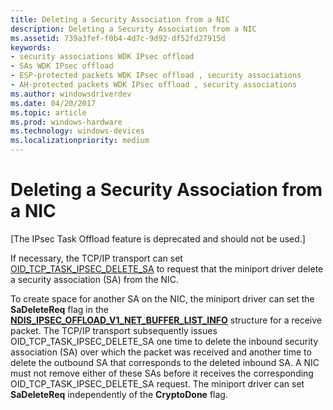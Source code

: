 ```yaml
---
title: Deleting a Security Association from a NIC
description: Deleting a Security Association from a NIC
ms.assetid: 739a3fef-f0b4-4d7c-9d92-df52fd27915d
keywords:
- security associations WDK IPsec offload
- SAs WDK IPsec offload
- ESP-protected packets WDK IPsec offload , security associations
- AH-protected packets WDK IPsec offload , security associations
ms.author: windowsdriverdev
ms.date: 04/20/2017
ms.topic: article
ms.prod: windows-hardware
ms.technology: windows-devices
ms.localizationpriority: medium
---
```


# Deleting a Security Association from a NIC

\[The IPsec Task Offload feature is deprecated and should not be used.\]




If necessary, the TCP/IP transport can set [OID\_TCP\_TASK\_IPSEC\_DELETE\_SA](https://msdn.microsoft.com/library/windows/hardware/ff569810) to request that the miniport driver delete a security association (SA) from the NIC.

To create space for another SA on the NIC, the miniport driver can set the **SaDeleteReq** flag in the [**NDIS\_IPSEC\_OFFLOAD\_V1\_NET\_BUFFER\_LIST\_INFO**](https://msdn.microsoft.com/library/windows/hardware/ff565801) structure for a receive packet. The TCP/IP transport subsequently issues OID\_TCP\_TASK\_IPSEC\_DELETE\_SA one time to delete the inbound security association (SA) over which the packet was received and another time to delete the outbound SA that corresponds to the deleted inbound SA. A NIC must not remove either of these SAs before it receives the corresponding OID\_TCP\_TASK\_IPSEC\_DELETE\_SA request. The miniport driver can set **SaDeleteReq** independently of the **CryptoDone** flag.
